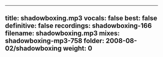 
---
title: shadowboxing.mp3
vocals: false
best: false
definitive: false
recordings: shadowboxing-166
filename: shadowboxing.mp3
mixes: shadowboxing-mp3-758
folder: 2008-08-02/shadowboxing
weight: 0
---
